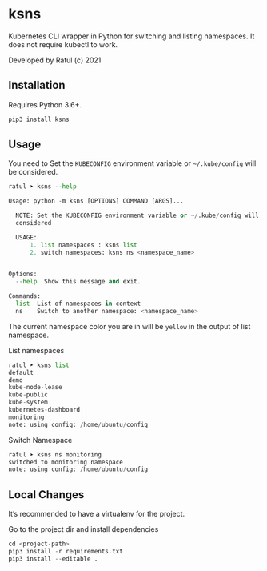 # ksns
Kubernetes CLI wrapper in Python for switching and listing namespaces.
It does not require kubectl to work.

Developed by Ratul (c) 2021


## Installation

Requires Python 3.6+.

```python
pip3 install ksns
```


## Usage


You need to Set the `KUBECONFIG` environment variable or `~/.kube/config` will be considered.

```python
ratul ➤ ksns --help

Usage: python -m ksns [OPTIONS] COMMAND [ARGS]...

  NOTE: Set the KUBECONFIG environment variable or ~/.kube/config will be
  considered

  USAGE: 
      1. list namespaces : ksns list
      2. switch namespaces: ksns ns <namespace_name>
      

Options:
  --help  Show this message and exit.

Commands:
  list  List of namespaces in context
  ns    Switch to another namespace: <namespace_name>
```

The current namespace color you are in will be `yellow` in the output of list namespace.


List namespaces

```python
ratul ➤ ksns list
default
demo
kube-node-lease
kube-public
kube-system
kubernetes-dashboard
monitoring
note: using config: /home/ubuntu/config
```

Switch Namespace

```python
ratul ➤ ksns ns monitoring
switched to monitoring namespace
note: using config: /home/ubuntu/config
```


## Local Changes

It’s recommended to have a virtualenv for the project. 

Go to the project dir and install dependencies


```python
cd <project-path>
pip3 install -r requirements.txt
pip3 install --editable .
```
